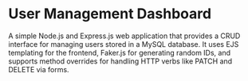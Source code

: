 # User Management Dashboard

A simple Node.js and Express.js web application that provides a CRUD interface for managing users stored in a MySQL database. It uses EJS templating for the frontend, Faker.js for generating random IDs, and supports method overrides for handling HTTP verbs like PATCH and DELETE via forms.
